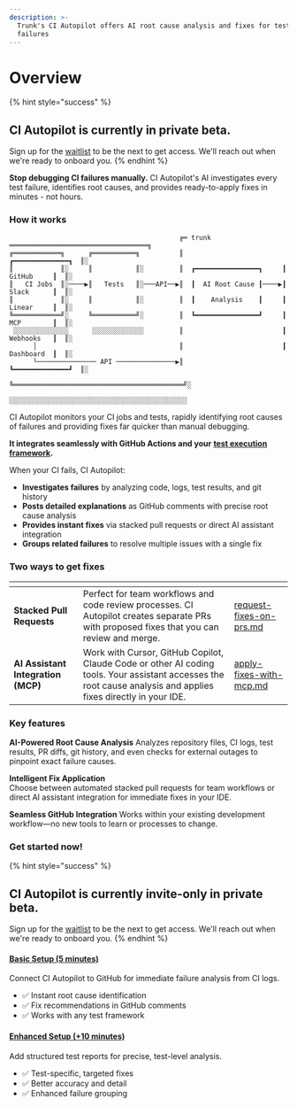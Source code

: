 ```yaml
---
description: >-
  Trunk's CI Autopilot offers AI root cause analysis and fixes for test and CI
  failures
---
```


# Overview

{% hint style="success" %}
## CI Autopilot is currently in private beta.

Sign up for the [waitlist](https://trunk.io/ci-autopilot) to be the next to get access. We'll reach out when we're ready to onboard you.
{% endhint %}



**Stop debugging CI failures manually.** CI Autopilot's AI investigates every test failure, identifies root causes, and provides ready-to-apply fixes in minutes - not hours.



### How it works

```
                                           ╔═ trunk ═══════════════════════════════════╗ 
╔════════════╗      ╔═══════════╗          ║                         ┏━━━━━━━━━━━━━━┓  ║░
║            ║░     ║           ║░         ║  ┏━━━━━━━━━━━━━━━━┓     ┃   GitHub     ┃  ║░
║   CI Jobs  ║░────▶║   Tests   ║░───API──▶║  ┃  AI Root Cause ┃────▶┃   Slack      ┃  ║░
║            ║░     ║           ║░         ║  ┃    Analysis    ┃     ┃   Linear     ┃  ║░
╚════════════╝░     ╚═══════════╝░         ║  ┗━━━━━━━━━━━━━━━━┛     ┃   MCP        ┃  ║░
 ░░░░░░░░░░░░░░      ░░░░░░░░░░░░░         ║                         ┃   Webhooks   ┃  ║░
      │                                    ║                         ┃   Dashboard  ┃  ║░
      └─────────────── API ───────────────▶║                         ┗━━━━━━━━━━━━━━┛  ║░
                                           ╚═══════════════════════════════════════════╝░
                                            ░░░░░░░░░░░░░░░░░░░░░░░░░░░░░░░░░░░░░░░░░░░░░
```

CI Autopilot monitors your CI jobs and tests, rapidly identifying root causes of failures and providing fixes far quicker than manual debugging.



**It integrates seamlessly with GitHub Actions and your** [**test execution framework**](../flaky-tests/get-started/frameworks/)**.**&#x20;



When your CI fails, CI Autopilot:

* **Investigates failures** by analyzing code, logs, test results, and git history
* **Posts detailed explanations** as GitHub comments with precise root cause analysis
* **Provides instant fixes** via stacked pull requests or direct AI assistant integration
* **Groups related failures** to resolve multiple issues with a single fix



### Two ways to get fixes

<table data-view="cards"><thead><tr><th></th><th></th><th data-hidden data-card-target data-type="content-ref"></th></tr></thead><tbody><tr><td><strong>Stacked Pull Requests</strong></td><td>Perfect for team workflows and code review processes. CI Autopilot creates separate PRs with proposed fixes that you can review and merge.</td><td><a href="use-ci-autopilot/request-fixes-on-prs.md">request-fixes-on-prs.md</a></td></tr><tr><td><strong>AI Assistant Integration</strong> <strong>(MCP)</strong></td><td>Work with Cursor, GitHub Copilot, Claude Code or other AI coding tools. Your assistant accesses the root cause analysis and applies fixes directly in your IDE.</td><td><a href="use-ci-autopilot/apply-fixes-with-mcp.md">apply-fixes-with-mcp.md</a></td></tr></tbody></table>



### Key features

**AI-Powered Root Cause Analysis** Analyzes repository files, CI logs, test results, PR diffs, git history, and even checks for external outages to pinpoint exact failure causes.

**Intelligent Fix Application**\
Choose between automated stacked pull requests for team workflows or direct AI assistant integration for immediate fixes in your IDE.

**Seamless GitHub Integration** Works within your existing development workflow—no new tools to learn or processes to change.



### Get started now!

{% hint style="success" %}
## CI Autopilot is currently invite-only in private beta.

Sign up for the [waitlist](https://trunk.io/ci-autopilot) to be the next to get access. We'll reach out when we're ready to onboard you.
{% endhint %}

#### [Basic Setup (5 minutes)](get-started/connect-to-github.md)

Connect CI Autopilot to GitHub for immediate failure analysis from CI logs.

* ✅ Instant root cause identification
* ✅ Fix recommendations in GitHub comments
* ✅ Works with any test framework

#### [Enhanced Setup (+10 minutes)](get-started/upload-test-reports.md)

Add structured test reports for precise, test-level analysis.

* ✅ Test-specific, targeted fixes
* ✅ Better accuracy and detail
* ✅ Enhanced failure grouping

